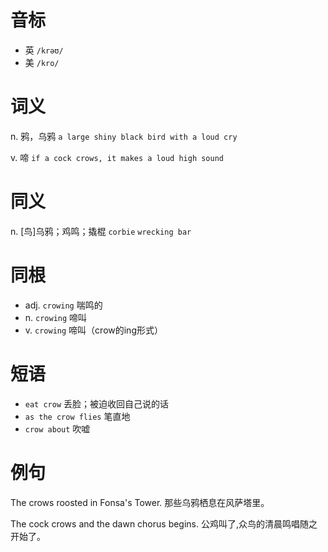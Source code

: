 # 音标

- 英 `/krəʊ/`
- 美 `/kro/`

# 词义

n. 鸦，乌鸦
`a large shiny black bird with a loud cry`

v. 啼
`if a cock crows, it makes a loud high sound`

# 同义

n. [鸟]乌鸦；鸡鸣；撬棍
`corbie` `wrecking bar`

# 同根

- adj. `crowing` 喘鸣的
- n. `crowing` 啼叫
- v. `crowing` 啼叫（crow的ing形式）

# 短语

- `eat crow` 丢脸；被迫收回自己说的话
- `as the crow flies` 笔直地
- `crow about` 吹嘘

# 例句

The crows roosted in Fonsa's Tower.
那些乌鸦栖息在风萨塔里。

The cock crows and the dawn chorus begins.
公鸡叫了,众鸟的清晨鸣唱随之开始了。


